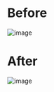 

# Before
![image](https://github.com/mattie152/obsidian-snippets/assets/121066868/33ef2738-00f2-4287-aac0-99146b234991)


# After
![image](https://github.com/mattie152/obsidian-snippets/assets/121066868/a7dff286-a9b4-4459-b790-19f3e80e4ea2)

